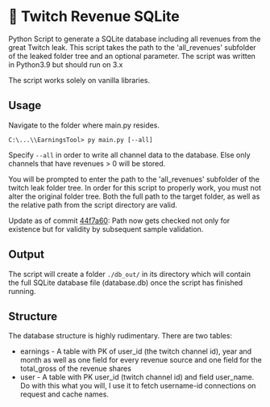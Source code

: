 
# 💾 Twitch Revenue SQLite

Python Script to generate a SQLite database including all revenues from the great Twitch leak. 
This script takes the path to the 'all_revenues' subfolder of the leaked folder tree and an optional parameter.
The script was written in Python3.9 but should run on 3.x

The script works solely on vanilla libraries.

## Usage
Navigate to the folder where main.py resides.

```C:\...\\EarningsTool> py main.py [--all]```

Specify `--all` in order to write all channel data to the database. Else only channels that have revenues > 0 will be stored.

You will be prompted to enter the path to the 'all_revenues' subfolder of the twitch leak folder tree. In order for this script to properly work, you must not alter the original folder tree. Both the full path to the target folder, as well as the relative path from the script directory are valid.

Update as of commit [44f7a60](https://github.com/0tii/TwitchRevenueSQLite/commit/44f7a60a1787f806dcbb11b634eeac820370be6b): Path now gets checked not only for existence but for validity by subsequent sample validation.

## Output

The script will create a folder `./db_out/` in its directory which will contain the full SQLite database file (database.db) once the script has finished running.

## Structure
The database structure is highly rudimentary. There are two tables:

- earnings - A table with PK of user_id (the twitch channel id), year and month as well as one field for every revenue source and one field for the total_gross of the revenue shares
- user - A table with PK user_id (twitch channel id) and field user_name. Do with this what you will, I use it to fetch username-id connections on request and cache names.
